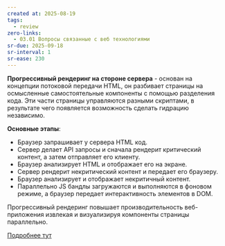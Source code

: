 ```yaml
---
created at: 2025-08-19
tags:
  - review
zero-links:
  - 03.01 Вопросы связанные с веб технологиями
sr-due: 2025-09-18
sr-interval: 1
sr-ease: 230
---
```

**Прогрессивный рендеринг на стороне сервера** - основан на концепции потоковой передачи HTML, он разбивает страницы на осмысленные самостоятельные компоненты с помощью разделения кода. Эти части страницы управляются разными скриптами, в результате чего появляется возможность сделать гидрацию независимо.

**Основные этапы**:

- Браузер запрашивает у сервера HTML код.
- Сервер делает API запросы и сначала рендерит критический контент, а затем отправляет его клиенту.
- Браузер анализирует HTML и отображает его на экране.
- Сервер рендерит некритический контент и передает его браузеру.
- Браузер анализирует и отображает некритичный контент.
- Параллельно JS бандлы загружаются и выполняются в фоновом режиме, а браузер передает интерактивность элементов в DOM.

Прогрессивный рендеринг повышает производительность веб-приложения извлекая и визуализируя компоненты страницы параллельно.

[Подробнее тут](https://habr.com/ru/companies/skillfactory/articles/540294/)